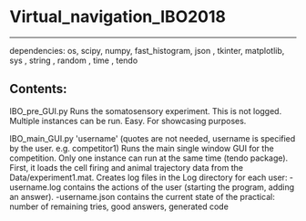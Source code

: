 # Virtual_navigation_IBO2018
----------------------------
dependencies:
os, scipy, numpy, fast_histogram, json , tkinter, matplotlib, sys , string , random , time , tendo

Contents:
---------
IBO_pre_GUI.py
Runs the somatosensory experiment. This is not logged. Multiple instances can be run. Easy. For showcasing purposes.

IBO_main_GUI.py 'username'    (quotes are not needed, username is specified by the user. e.g. competitor1)
Runs the main single window GUI for the competition. Only one instance can run at the same time (tendo package).
First, it loads the cell firing and animal trajectory data from the Data/experiment1.mat.
Creates log files in the Log directory for each user:
    -username.log contains the actions of the user (starting the program, adding an answer).
    -username.json contains the current state of the practical: number of remaining tries, good answers, generated code
